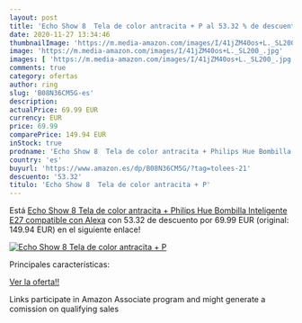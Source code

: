 ```yaml
---
layout: post
title: 'Echo Show 8  Tela de color antracita + P al 53.32 % de descuento'
date: 2020-11-27 13:34:46
thumbnailImage: 'https://m.media-amazon.com/images/I/41jZM40os+L._SL200_.jpg'
image: 'https://m.media-amazon.com/images/I/41jZM40os+L._SL200_.jpg'
images: [ 'https://m.media-amazon.com/images/I/41jZM40os+L._SL200_.jpg' ]
comments: true
category: ofertas
author: ring
slug: 'B08N36CM5G-es'
description:
actualPrice: 69.99 EUR
currency: EUR
price: 69.99
comparePrice: 149.94 EUR
inStock: true
prodname: 'Echo Show 8  Tela de color antracita + Philips Hue Bombilla Inteligente  E27   compatible con Alexa'
country: 'es'
buyurl: 'https://www.amazon.es/dp/B08N36CM5G/?tag=tolees-21'
descuento: '53.32'
titulo: 'Echo Show 8  Tela de color antracita + P'
---
```


Está [Echo Show 8  Tela de color antracita + Philips Hue Bombilla Inteligente  E27   compatible con Alexa](https://www.amazon.es/dp/B08N36CM5G/?tag=tolees-21) con 53.32 de descuento por 69.99 EUR (original: 149.94 EUR) en el siguiente enlace!

[![Echo Show 8  Tela de color antracita + P](https://m.media-amazon.com/images/I/41jZM40os+L._SL200_.jpg)](https://www.amazon.es/dp/B08N36CM5G/?tag=tolees-21)

Principales características:


[Ver la oferta!!](https://www.amazon.es/dp/B08N36CM5G/?tag=tolees-21)

Links participate in Amazon Associate program and might generate a comission on qualifying sales


